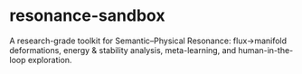 # resonance-sandbox
A research-grade toolkit for Semantic–Physical Resonance: flux→manifold deformations, energy &amp; stability analysis, meta-learning, and human-in-the-loop exploration.
